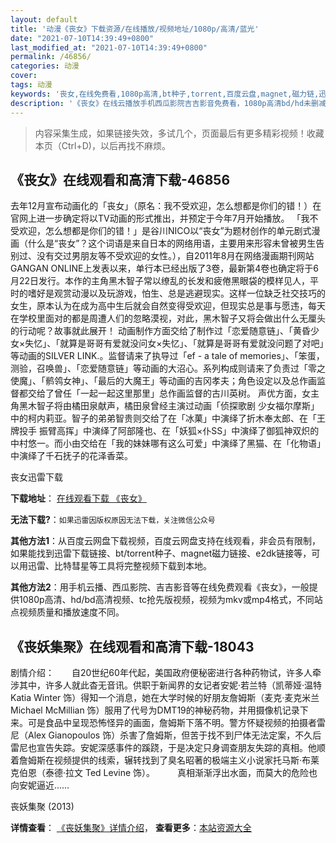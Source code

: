 ```yaml
---
layout: default
title: '动漫《丧女》下载资源/在线播放/视频地址/1080p/高清/蓝光'
date: "2021-07-10T14:39:49+0800"
last_modified_at: "2021-07-10T14:39:49+0800"
permalink: /46856/
categories: 动漫
cover:
tags: 动漫
keywords: '丧女,在线免费看,1080p高清,bt种子,torrent,百度云盘,magnet,磁力链,迅雷下载资源'
description: '《丧女》在线云播放手机西瓜影院吉吉影音免费看，1080p高清bd/hd未删减完整版和tc抢先枪版，mkv/mp4格式，附带bt/torrent种子、magnet/磁力链、百度云盘、网盘资源迅雷下载链接'
---
```


>内容采集生成，如果链接失效，多试几个，页面最后有更多精彩视频！收藏本页（Ctrl+D)，以后再找不麻烦。


## 《丧女》在线观看和高清下载-46856

去年12月宣布动画化的「丧女」（原名：我不受欢迎，怎么想都是你们的错！）在官网上进一步确定将以TV动画的形式推出，并预定于今年7月开始播放。 「我不受欢迎，怎么想都是你们的错！」是谷川NICO以&ldquo;丧女”为题材创作的单元剧式漫画（什么是“丧女”？这个词语是来自日本的网络用语，主要用来形容未曾被男生告别过、没有交过男朋友等不受欢迎的女性。），自2011年8月在网络漫画期刊网站GANGAN ONLINE上发表以来，单行本已经出版了3卷，最新第4卷也确定将于6月22日发行。本作的主角黑木智子常以缭乱的长发和疲倦黑眼袋的模样见人，平时的嗜好是观赏动漫以及玩游戏，怕生、总是逃避现实。这样一位缺乏社交技巧的女生，原本认为在成为高中生后就会自然变得受欢迎，但现实总是事与愿违，每天在学校里面对的都是周遭人们的忽略漠视，对此，黑木智子又将会做出什么无厘头的行动呢？故事就此展开！ 动画制作方面交给了制作过「恋爱随意链」、「黄昏少女&times;失忆」、「就算是哥哥有爱就没问女×失忆」、「就算是哥哥有爱就没问题了对吧」等动画的SILVER LINK.。监督请来了执导过「ef - a tale of memories」、「笨蛋，测验，召唤兽」、「恋爱随意链」等动画的大沼心。系列构成则请来了负责过「零之使魔」、「鹡鸰女神」、「最后的大魔王」等动画的吉冈孝夫；角色设定以及总作画监督都交给了曾任「一起一起这里那里」总作画监督的古川英树。 声优方面，女主角黑木智子将由橘田泉献声，橘田泉曾经主演过动画「侦探歌剧 少女福尔摩斯」中的柯内莉亚。智子的弟弟智贵则交给了在「冰菓」中演绎了折木奉太郎、在「王牌投手 振臂高挥」中演绎了阿部隆也、在「妖狐&times;仆SS」中演绎了御狐神双炽的中村悠一。而小由交给在「我的妹妹哪有这么可爱」中演绎了黑猫、在「化物语」中演绎了千石抚子的花泽香菜。</p>


丧女迅雷下载

**下载地址**： [在线观看下载 《丧女》](https://www.993dy.com//vod-detail-id-5414.html) 


**无法下载?**：`如果迅雷因版权原因无法下载，关注微信公众号 `

**其他方法1**：从百度云网盘下载视频，百度云网盘支持在线观看，非会员有限制，如果能找到迅雷下载链接、bt/torrent种子、magnet磁力链接、e2dk链接等，可以用迅雷、比特彗星等工具将完整视频下载到本地。

**其他方法2**：用手机云播、西瓜影院、吉吉影音等在线免费观看《丧女》，一般提供1080p高清、hd/bd高清视频、tc抢先版视频，视频为mkv或mp4格式，不同站点视频质量和播放速度不同。


## 《丧妖集聚》在线观看和高清下载-18043

剧情介绍：　　自20世纪60年代起，美国政府便秘密进行各种药物试，许多人牵涉其中，许多人就此杳无音讯。供职于新闻界的女记者安妮·若兰特（凯蒂娅·温特 Katia Winter 饰）得知一个消息，她在大学时候的好朋友詹姆斯（麦克·麦克米兰 Michael McMillian 饰）服用了代号为DMT19的神秘药物，并用摄像机记录下来。可是食品中呈现恐怖怪异的画面，詹姆斯下落不明。警方怀疑视频的拍摄者雷尼（Alex Gianopoulos 饰）杀害了詹姆斯，但苦于找不到尸体无法定案，不久后雷尼也宣告失踪。安妮深感事件的蹊跷，于是决定只身调查朋友失踪的真相。他顺着詹姆斯在视频提供的线索，辗转找到了臭名昭著的极端主义小说家托马斯·布莱克伯恩（泰德·拉文 Ted Levine 饰）。  　　真相渐渐浮出水面，而莫大的危险也向安妮逼近……


丧妖集聚 (2013)

**详情查看**： [《丧妖集聚》详情介绍](/movie/18043/)， **查看更多**：[本站资源大全](/movie/t/all/)

